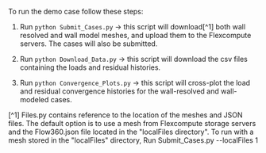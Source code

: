 To run the demo case follow these steps:

1. Run `python Submit_Cases.py` -> this script will download[^1] both wall resolved and wall model meshes, and upload them to the Flexcompute servers. The cases will also be submitted.

2. Run `python Download_Data.py` -> this script will download the csv files containing the loads and residual histories.

3. Run `python Convergence_Plots.py` -> this script will cross-plot the load and residual convergence histories for the wall-resolved and wall-modeled cases.

[^1] Files.py contains reference to the location of the meshes and JSON files. The default option is to use a mesh from Flexcompute storage servers and the Flow360.json file located in the "localFiles directory".
To run with a mesh stored in the "localFiles" directory, Run Submit_Cases.py --localFiles 1




